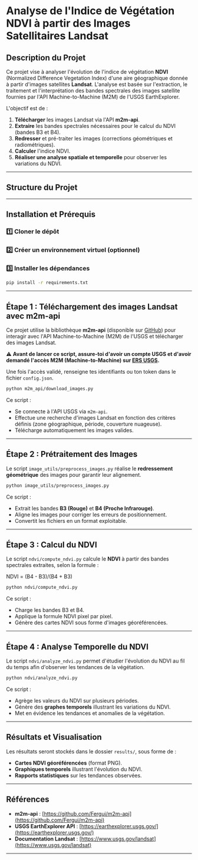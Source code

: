 # Analyse de l'Indice de Végétation NDVI à partir des Images Satellitaires Landsat

## Description du Projet

Ce projet vise à analyser l'évolution de l'indice de végétation **NDVI** (Normalized Difference Vegetation Index) d'une aire géographique donnée à partir d'images satellites **Landsat**. L'analyse est basée sur l'extraction, le traitement et l'interprétation des bandes spectrales des images satellite fournies par l'API Machine-to-Machine (M2M) de l'USGS EarthExplorer.

L'objectif est de :
1. **Télécharger** les images Landsat via l'API **m2m-api**.
2. **Extraire** les bandes spectrales nécessaires pour le calcul du NDVI (bandes B3 et B4).
3. **Redresser** et pré-traiter les images (corrections géométriques et radiométriques).
4. **Calculer** l'indice NDVI.
5. **Réaliser une analyse spatiale et temporelle** pour observer les variations du NDVI.

---

## Structure du Projet


---

## Installation et Prérequis

### 1️⃣ Cloner le dépôt


### 2️⃣ Créer un environnement virtuel (optionnel)


### 3️⃣ Installer les dépendances
```bash
pip install -r requirements.txt
```

---

## Étape 1 : Téléchargement des images Landsat avec **m2m-api**

Ce projet utilise la bibliothèque **m2m-api** (disponible sur [GitHub](https://github.com/Fergui/m2m-api)) pour interagir avec l'API Machine-to-Machine (M2M) de l'USGS et télécharger des images Landsat.

⚠ **Avant de lancer ce script, assure-toi d'avoir un compte USGS et d'avoir demandé l'accès M2M (Machine-to-Machine) sur [ERS USGS](https://ers.cr.usgs.gov/profile/access).**  

Une fois l'accès validé, renseigne tes identifiants ou ton token dans le fichier `config.json`.

```bash
python m2m_api/download_images.py
```

Ce script :
- Se connecte à l'API USGS via `m2m-api`.
- Effectue une recherche d'images Landsat en fonction des critères définis (zone géographique, période, couverture nuageuse).
- Télécharge automatiquement les images valides.

---

## Étape 2 : Prétraitement des Images

Le script `image_utils/preprocess_images.py` réalise le **redressement géométrique** des images pour garantir leur alignement.

```bash
python image_utils/preprocess_images.py
```

Ce script :
- Extrait les bandes **B3 (Rouge)** et **B4 (Proche Infrarouge)**.
- Aligne les images pour corriger les erreurs de positionnement.
- Convertit les fichiers en un format exploitable.

---

## Étape 3 : Calcul du NDVI

Le script `ndvi/compute_ndvi.py` calcule le **NDVI** à partir des bandes spectrales extraites, selon la formule :

NDVI = (B4 - B3)/(B4 + B3)

```bash
python ndvi/compute_ndvi.py
```

Ce script :
- Charge les bandes B3 et B4.
- Applique la formule NDVI pixel par pixel.
- Génère des cartes NDVI sous forme d'images géoréférencées.

---

## Étape 4 : Analyse Temporelle du NDVI

Le script `ndvi/analyze_ndvi.py` permet d'étudier l'évolution du NDVI au fil du temps afin d'observer les tendances de la végétation.

```bash
python ndvi/analyze_ndvi.py
```

Ce script :
- Agrège les valeurs du NDVI sur plusieurs périodes.
- Génère des **graphes temporels** illustrant les variations du NDVI.
- Met en évidence les tendances et anomalies de la végétation.

---

## Résultats et Visualisation

Les résultats seront stockés dans le dossier `results/`, sous forme de :
- **Cartes NDVI géoréférencées** (format PNG).
- **Graphiques temporels** illustrant l'évolution du NDVI.
- **Rapports statistiques** sur les tendances observées.

---

## Références

- **m2m-api** : [https://github.com/Fergui/m2m-api](https://github.com/Fergui/m2m-api)
- **USGS EarthExplorer API** : [https://earthexplorer.usgs.gov/](https://earthexplorer.usgs.gov/)
- **Documentation Landsat** : [https://www.usgs.gov/landsat](https://www.usgs.gov/landsat)

---